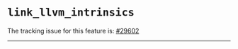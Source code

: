 # `link_llvm_intrinsics`

The tracking issue for this feature is: [#29602]

[#29602]: https://github.com/rust-lang/rust/issues/29602

------------------------




